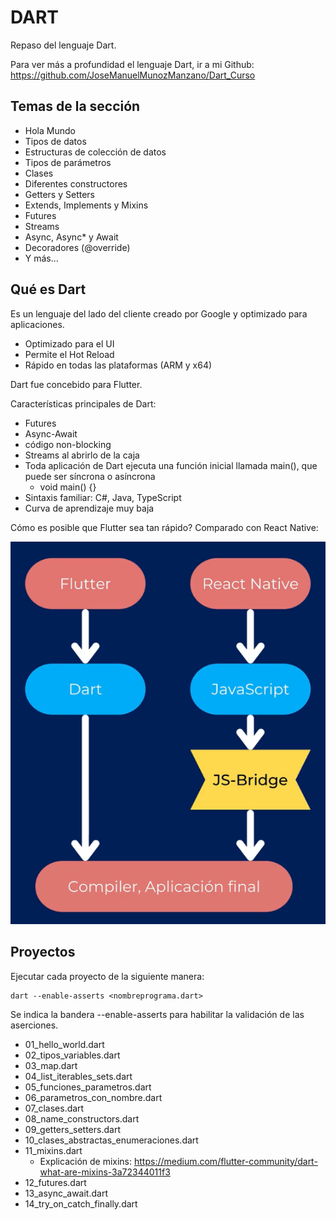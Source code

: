 # DART

Repaso del lenguaje Dart.

Para ver más a profundidad el lenguaje Dart, ir a mi Github: https://github.com/JoseManuelMunozManzano/Dart_Curso

## Temas de la sección

- Hola Mundo
- Tipos de datos
- Estructuras de colección de datos
- Tipos de parámetros
- Clases
- Diferentes constructores
- Getters y Setters
- Extends, Implements y Mixins
- Futures
- Streams
- Async, Async\* y Await
- Decoradores (@override)
- Y más...

## Qué es Dart

Es un lenguaje del lado del cliente creado por Google y optimizado para aplicaciones.

- Optimizado para el UI
- Permite el Hot Reload
- Rápido en todas las plataformas (ARM y x64)

Dart fue concebido para Flutter.

Características principales de Dart:

- Futures
- Async-Await
- código non-blocking
- Streams al abrirlo de la caja
- Toda aplicación de Dart ejecuta una función inicial llamada main(), que puede ser síncrona o asíncrona
  - void main() {}
- Sintaxis familiar: C#, Java, TypeScript
- Curva de aprendizaje muy baja

Cómo es posible que Flutter sea tan rápido? Comparado con React Native:

![alt Flutter es rápido](../Images/01-Flutter_rapido.png)

## Proyectos

Ejecutar cada proyecto de la siguiente manera:

```
dart --enable-asserts <nombreprograma.dart>
```

Se indica la bandera --enable-asserts para habilitar la validación de las aserciones.

- 01_hello_world.dart
- 02_tipos_variables.dart
- 03_map.dart
- 04_list_iterables_sets.dart
- 05_funciones_parametros.dart
- 06_parametros_con_nombre.dart
- 07_clases.dart
- 08_name_constructors.dart
- 09_getters_setters.dart
- 10_clases_abstractas_enumeraciones.dart
- 11_mixins.dart
  - Explicación de mixins: https://medium.com/flutter-community/dart-what-are-mixins-3a72344011f3
- 12_futures.dart
- 13_async_await.dart
- 14_try_on_catch_finally.dart
